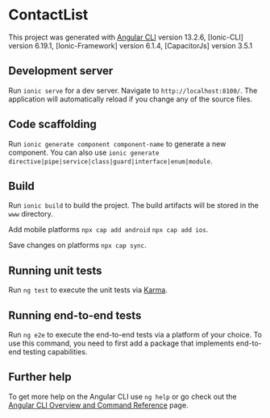 # ContactList

This project was generated with [Angular CLI](https://github.com/angular/angular-cli) version 13.2.6, [Ionic-CLI] version 6.19.1, [Ionic-Framework] version 6.1.4, [CapacitorJs] version 3.5.1

## Development server

Run `ionic serve` for a dev server. Navigate to `http://localhost:8100/`. The application will automatically reload if you change any of the source files.

## Code scaffolding

Run `ionic generate component component-name` to generate a new component. You can also use `ionic generate directive|pipe|service|class|guard|interface|enum|module`.

## Build

Run `ionic build` to build the project. The build artifacts will be stored in the `www` directory.

Add mobile platforms `npx cap add android` `npx cap add ios`.

Save changes on platforms `npx cap sync`.

## Running unit tests

Run `ng test` to execute the unit tests via [Karma](https://karma-runner.github.io).

## Running end-to-end tests

Run `ng e2e` to execute the end-to-end tests via a platform of your choice. To use this command, you need to first add a package that implements end-to-end testing capabilities.

## Further help

To get more help on the Angular CLI use `ng help` or go check out the [Angular CLI Overview and Command Reference](https://angular.io/cli) page.
